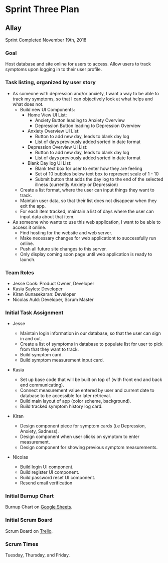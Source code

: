 # Sprint Three Plan
## Allay
Sprint Completed November 19th, 2018

### Goal
Host database and site online for users to access.
Allow users to track symptoms upon logging in to their user profile.

### Task listing, organized by user story
* As someone with depression and/or anxiety, I want a way to be able to track my symptoms, so that I can objectively look at what helps and what does not.
  * Build new UI Components:
    * Home View UI List:
      * Anxiety Button leading to Anxiety Overview
      * Depression Button leading to Depression Overview
    * Anxiety Overview UI List:
      * Button to add new day, leads to blank day log
      * List of days previously added sorted in date format
    * Depression Overview UI List:
      * Button to add new day, leads to blank day log
      * List of days previously added sorted in date format
    * Blank Day log UI List:
      * Blank text box for user to enter how they are feeling
      * Set of 10 bubbles below text box to represent scale of 1 - 10
      * Submit button that adds the day log to the end of the selected illness (currently Anxiety or Depression)
  * Create a list format, where the user can input things they want to track.
  * Maintain user data, so that their list does not disappear when they exit the app.
  * For each item tracked, maintain a list of days where the user can input data about that item.
* As someone who wants to use this web application, I want to be able to access it online.
  * Find hosting for the website and web server.
  * Make necessary changes for web applicationt to successfully run online.
  * Push all future site changes to this server.
  * Only display coming soon page until web application is ready to launch.

### Team Roles
* Jesse Cook: Product Owner, Developer
* Kasia Sayles: Developer
* Kiran Gunasekaran: Developer
* Nicolas Auld: Developer, Scrum Master

### Initial Task Assignment
* Jesse
  * Maintain login information in our database, so that the user can sign in and out.
  * Create a list of symptoms in database to populate list for user to pick from that they want to track.
  * Build symptom card.
  * Build symptom measurement input card.

* Kasia
  * Set up base code that will be built on top of (with front end and back end communicating).
  * Connect measurement value entered by user and current date to database to be accessible for later retrieval.
  * Build main layout of app (color scheme, background).
  * Build tracked symptom history log card.
  
* Kiran
  * Design component piece for symptom cards (i.e Depression, Anxiety, Sadness).
  * Design component when user clicks on symptom to enter measurement.
  * Design component for showing previous symptom measurements.
  
* Nicolas
  * Build login UI component.
  * Build register UI component.
  * Build password reset UI component. 
  * Resend email verification
   
### Initial Burnup Chart
Burnup Chart on [Google Sheets](https://docs.google.com/spreadsheets/d/e/2PACX-1vQT1VhaaO2K0SNnBREjd6a8pjhy_JSWYyzIHHo-ErxgdYlYql5JPvxA1bA6M1QoQHIBf-a9-7EjtFHH/pubchart?oid=81807857&format=image).
 
### Initial Scrum Board
Scrum Board on [Trello](https://trello.com/b/G99wzcH9/sprint-3-scrum-board).
 
### Scrum Times
Tuesday, Thursday, and Friday.

